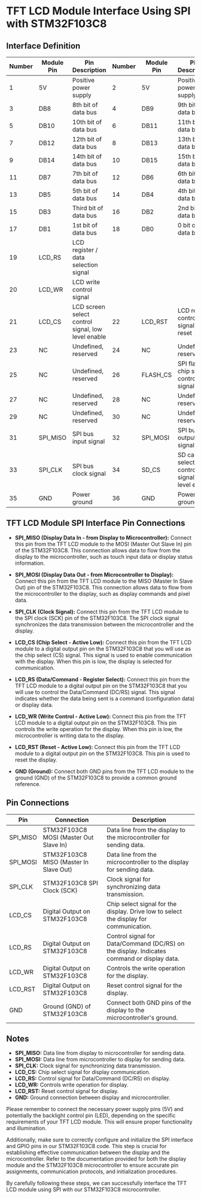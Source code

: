 # TFT LCD Module Interface Using SPI with STM32F103C8

## Interface Definition

| Number | Module Pin | Pin Description | Number | Module Pin | Pin Description |
|--------|------------|-----------------|--------|------------|-----------------|
| 1      | 5V         | Positive power supply | 2      | 5V         | Positive power supply |
| 3      | DB8        | 8th bit of data bus | 4      | DB9        | 9th bit of data bus |
| 5      | DB10       | 10th bit of data bus | 6      | DB11       | 11th bit of data bus |
| 7      | DB12       | 12th bit of data bus | 8      | DB13       | 13th bit of data bus |
| 9      | DB14       | 14th bit of data bus | 10     | DB15       | 15th bit of data bus |
| 11     | DB7        | 7th bit of data bus | 12     | DB6        | 6th bit of data bus |
| 13     | DB5        | 5th bit of data bus | 14     | DB4        | 4th bit of data bus |
| 15     | DB3        | Third bit of data bus | 16     | DB2        | 2nd bit of data bus |
| 17     | DB1        | 1st bit of data bus | 18     | DB0        | 0 bit of data bus |
| 19     | LCD_RS     | LCD register / data selection signal | | | |
| 20     | LCD_WR     | LCD write control signal | | | |
| 21     | LCD_CS     | LCD screen select control signal, low level enable | 22     | LCD_RST    | LCD reset control signal, low reset |
| 23     | NC         | Undefined, reserved | 24     | NC         | Undefined, reserved |
| 25     | NC         | Undefined, reserved | 26     | FLASH_CS   | SPI flash chip select control signal |
| 27     | NC         | Undefined, reserved | 28     | NC         | Undefined, reserved |
| 29     | NC         | Undefined, reserved | 30     | NC         | Undefined, reserved |
| 31     | SPI_MISO   | SPI bus input signal | 32     | SPI_MOSI   | SPI bus output signal |
| 33     | SPI_CLK    | SPI bus clock signal | 34     | SD_CS      | SD card select control signal, low level enable |
| 35     | GND        | Power ground | 36     | GND        | Power ground |

## TFT LCD Module SPI Interface Pin Connections

- **SPI_MISO (Display Data In - from Display to Microcontroller):**
  Connect this pin from the TFT LCD module to the MOSI (Master Out Slave In) pin of the STM32F103C8. This connection allows data to flow from the display to the microcontroller, such as touch input data or display status information.

- **SPI_MOSI (Display Data Out - from Microcontroller to Display):**
  Connect this pin from the TFT LCD module to the MISO (Master In Slave Out) pin of the STM32F103C8. This connection allows data to flow from the microcontroller to the display, such as display commands and pixel data.

- **SPI_CLK (Clock Signal):**
  Connect this pin from the TFT LCD module to the SPI clock (SCK) pin of the STM32F103C8. The SPI clock signal synchronizes the data transmission between the microcontroller and the display.

- **LCD_CS (Chip Select - Active Low):**
  Connect this pin from the TFT LCD module to a digital output pin on the STM32F103C8 that you will use as the chip select (CS) signal. This signal is used to enable communication with the display. When this pin is low, the display is selected for communication.

- **LCD_RS (Data/Command - Register Select):**
  Connect this pin from the TFT LCD module to a digital output pin on the STM32F103C8 that you will use to control the Data/Command (DC/RS) signal. This signal indicates whether the data being sent is a command (configuration data) or display data.

- **LCD_WR (Write Control - Active Low):**
  Connect this pin from the TFT LCD module to a digital output pin on the STM32F103C8. This pin controls the write operation for the display. When this pin is low, the microcontroller is writing data to the display.

- **LCD_RST (Reset - Active Low):**
  Connect this pin from the TFT LCD module to a digital output pin on the STM32F103C8. This pin is used to reset the display.

- **GND (Ground):**
  Connect both GND pins from the TFT LCD module to the ground (GND) of the STM32F103C8 to provide a common ground reference.

## Pin Connections

| Pin        | Connection                                  | Description                                                                                   |
|------------|---------------------------------------------|-----------------------------------------------------------------------------------------------|
| SPI_MISO   | STM32F103C8 MOSI (Master Out Slave In)      | Data line from the display to the microcontroller for sending data.                           |
| SPI_MOSI   | STM32F103C8 MISO (Master In Slave Out)      | Data line from the microcontroller to the display for sending data.                           |
| SPI_CLK    | STM32F103C8 SPI Clock (SCK)                 | Clock signal for synchronizing data transmission.                                             |
| LCD_CS     | Digital Output on STM32F103C8               | Chip select signal for the display. Drive low to select the display for communication.        |
| LCD_RS     | Digital Output on STM32F103C8               | Control signal for Data/Command (DC/RS) on the display. Indicates command or display data.    |
| LCD_WR     | Digital Output on STM32F103C8               | Controls the write operation for the display.                                                 |
| LCD_RST    | Digital Output on STM32F103C8               | Reset control signal for the display.                                                         |
| GND        | Ground (GND) of STM32F103C8                 | Connect both GND pins of the display to the microcontroller's ground.                         |

## Notes

- **SPI_MISO:** Data line from display to microcontroller for sending data.
- **SPI_MOSI:** Data line from microcontroller to display for sending data.
- **SPI_CLK:** Clock signal for synchronizing data transmission.
- **LCD_CS:** Chip select signal for display communication.
- **LCD_RS:** Control signal for Data/Command (DC/RS) on display.
- **LCD_WR:** Controls write operation for display.
- **LCD_RST:** Reset control signal for display.
- **GND:** Ground connection between display and microcontroller.

Please remember to connect the necessary power supply pins (5V) and potentially the backlight control pin (LED), depending on the specific requirements of your TFT LCD module. This will ensure proper functionality and illumination.

Additionally, make sure to correctly configure and initialize the SPI interface and GPIO pins in our STM32F103C8 code. This step is crucial for establishing effective communication between the display and the microcontroller. Refer to the documentation provided for both the display module and the STM32F103C8 microcontroller to ensure accurate pin assignments, communication protocols, and initialization procedures.

By carefully following these steps, we can successfully interface the TFT LCD module using SPI with our STM32F103C8 microcontroller.
